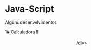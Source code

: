 # Java-Script
Alguns desenvolvimentos

1# Calculadora 🖩

<div align="center"
<img src="![Screenshot_2](https://user-images.githubusercontent.com/78491224/208687393-d1d411ff-9c39-4b40-917d-f3dd2af4d0b9.png)" width="700px"/> 
/div>

